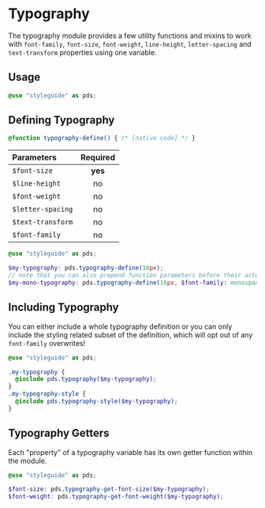 # Typography

The typography module provides a few utility functions and mixins to work with `font-family`,
`font-size`, `font-weight`, `line-height`, `letter-spacing` and `text-transform` properties
using one variable.

## Usage

```scss
@use "styleguide" as pds;
```

## Defining Typography

```scss
@function typography-define() { /* [native code] */ }
```

| Parameters                          | Required  |
|:----------------------------------- |:---------:|
| `$font-size`                        |  **yes**  |
| `$line-height`                      |    no     |
| `$font-weight`                      |    no     |
| `$letter-spacing`                   |    no     |
| `$text-transform`                   |    no     |
| `$font-family`                      |    no     |

```scss
@use "styleguide" as pds;

$my-typography: pds.typography-define(18px);
// note that you can also prepend function parameters before their actual order in sass:
$my-mono-typography: pds.typography-define(16px, $font-family: monospace);
```

## Including Typography

You can either include a whole typography definition or you can only include the styling
related subset of the definition, which will opt out of any `font-family` overwrites!

```scss
@use "styleguide" as pds;

.my-typography {
  @include pds.typography($my-typography);
}
.my-typography-style {
  @include pds.typography-style($my-typography);
}
```

## Typography Getters

Each "property" of a typography variable has its own getter function within the module.

```scss
@use "styleguide" as pds;

$font-size: pds.typography-get-font-size($my-typography);
$font-weight: pds.typography-get-font-weight($my-typography);
```
